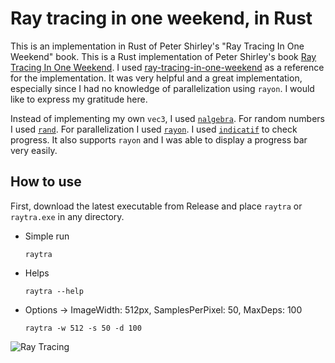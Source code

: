 # Ray tracing in one weekend, in Rust

This is an implementation in Rust of Peter Shirley's "Ray Tracing In One Weekend" book.
This is a Rust implementation of Peter Shirley's book [Ray Tracing In One Weekend](https://raytracing.github.io/books/RayTracingInOneWeekend.html). I used [ray-tracing-in-one-weekend](ray-tracing-in-one-weekend) as a reference for the implementation. It was very helpful and a great implementation, especially since I had no knowledge of parallelization using `rayon`. I would like to express my gratitude here.

Instead of implementing my own `vec3`, I used [`nalgebra`](https://github.com/dimforge/nalgebra).
For random numbers I used [`rand`](https://github.com/rust-random/rand).
For parallelization I used [`rayon`](https://github.com/rayon-rs/rayon).
I used [`indicatif`](https://github.com/console-rs/indicatif) to check progress. It also supports `rayon` and I was able to display a progress bar very easily.

## How to use

First, download the latest executable from Release and place `raytra` or `raytra.exe` in any directory.

- Simple run
  ```shell
  raytra
  ```
- Helps
  ```shell
  raytra --help
  ```
- Options -> ImageWidth: 512px, SamplesPerPixel: 50, MaxDeps: 100
  ```shell
  raytra -w 512 -s 50 -d 100
  ```

![Ray Tracing](https://raytracing.github.io/images/img-1.21-book1-final.jpg)
